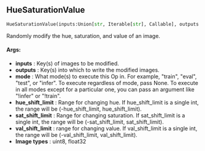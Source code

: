 ## HueSaturationValue
```python
HueSaturationValue(inputs:Union[str, Iterable[str], Callable], outputs:Union[str, Iterable[str]], mode:Union[NoneType, str, Iterable[str]]=None, hue_shift_limit:Union[int, Tuple[int, int]]=20, sat_shift_limit:Union[int, Tuple[int, int]]=30, val_shift_limit:Union[int, Tuple[int, int]]=20)
```
Randomly modify the hue, saturation, and value of an image.

#### Args:

* **inputs** :  Key(s) of images to be modified.
* **outputs** :  Key(s) into which to write the modified images.
* **mode** :  What mode(s) to execute this Op in. For example, "train", "eval", "test", or "infer". To execute            regardless of mode, pass None. To execute in all modes except for a particular one, you can pass an argument            like "!infer" or "!train".
* **hue_shift_limit** :  Range for changing hue. If hue_shift_limit is a single int, the range will be            (-hue_shift_limit, hue_shift_limit).
* **sat_shift_limit** :  Range for changing saturation. If sat_shift_limit is a single int, the range will be            (-sat_shift_limit, sat_shift_limit).
* **val_shift_limit** :  range for changing value. If val_shift_limit is a single int, the range will be            (-val_shift_limit, val_shift_limit).
* **Image types** :         uint8, float32    